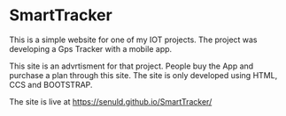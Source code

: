 # SmartTracker
This is a simple website for one of my IOT projects.
The project was developing a Gps Tracker with a mobile app.

This site is an advrtisment for that project. People buy the App and purchase a plan through this site.
The site is only developed using HTML, CCS and BOOTSTRAP.

The site is live at https://senuld.github.io/SmartTracker/
